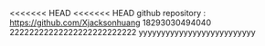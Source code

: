<<<<<<< HEAD
<<<<<<< HEAD
github repository : https://github.com/Xjacksonhuang
18293030494040
22222222222222222222222222
yyyyyyyyyyyyyyyyyyyyyyyyyy

